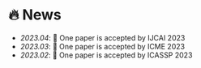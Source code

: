 # 🔥 News
- *2023.04*: 🎉 One paper is accepted by IJCAI 2023
- *2023.03*: 🎉 One paper is accepted by ICME 2023 
- *2023.02*: 🎉 One paper is accepted by ICASSP 2023